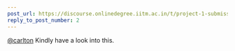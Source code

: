 ```yaml
---
post_url: https://discourse.onlinedegree.iitm.ac.in/t/project-1-submission-marked-as-fail-despite-having-dockerfile-image/167471/3
reply_to_post_number: 2
---
```

[@carlton](/u/carlton) Kindly have a look into this.